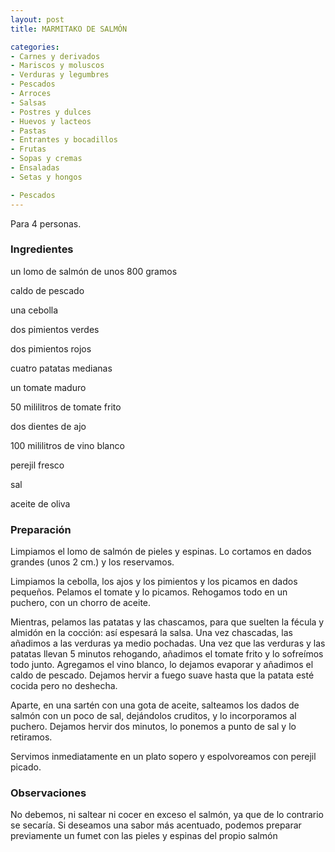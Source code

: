 ```yaml
---
layout: post
title: MARMITAKO DE SALMÓN

categories:
- Carnes y derivados
- Mariscos y moluscos
- Verduras y legumbres
- Pescados
- Arroces
- Salsas
- Postres y dulces
- Huevos y lacteos
- Pastas
- Entrantes y bocadillos
- Frutas
- Sopas y cremas
- Ensaladas
- Setas y hongos

- Pescados
---
```

Para 4 personas.

<h3>Ingredientes</h3>
un lomo de salmón de unos 800 gramos

caldo de pescado

una cebolla

dos pimientos verdes

dos pimientos rojos

cuatro patatas medianas

un tomate maduro

50 mililitros de tomate frito

dos dientes de ajo

100 mililitros de vino blanco

perejil fresco

sal

aceite de oliva

<h3>Preparación</h3>
Limpiamos el lomo de salmón de pieles y espinas. Lo cortamos en dados grandes (unos 2 cm.) y los reservamos.

Limpiamos la cebolla, los ajos y los pimientos y los picamos en dados pequeños. Pelamos el tomate y lo picamos. Rehogamos todo en un puchero, con un chorro de aceite.

Mientras, pelamos las patatas y las chascamos, para que suelten la fécula y almidón en la cocción: así espesará la salsa. Una vez chascadas, las añadimos a las verduras ya medio pochadas. Una vez que las verduras y las patatas llevan 5 minutos rehogando, añadimos el tomate frito y lo sofreímos todo junto. Agregamos el vino blanco, lo dejamos evaporar y añadimos el caldo de pescado. Dejamos hervir a fuego suave hasta que la patata esté cocida pero no deshecha.

Aparte, en una sartén con una gota de aceite, salteamos los dados de salmón con un poco de sal, dejándolos cruditos, y lo incorporamos al puchero. Dejamos hervir dos minutos, lo ponemos a punto de sal y lo retiramos.

Servimos inmediatamente en un plato sopero y espolvoreamos con perejil picado.

<h3>Observaciones</h3>
No debemos, ni saltear ni cocer en exceso el salmón, ya que de lo contrario se secaría. Si deseamos una sabor más acentuado, podemos preparar previamente un fumet con las pieles y espinas del propio salmón


